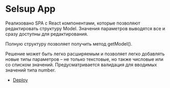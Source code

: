 # Selsup App

Реализовано SPA с React компонентами, которые позволяют редактировать структуру Model. Значения параметров выводятся все и сразу доступны для редактирования.

Полную структуру позволяет получить метод getModel().

Решение может быть легко расширяемым и позволяет легко добавлять новые типы параметров – не только текстовые, но также числовые или со списком значений. Предусматривается валидация для вводимых значений типа number.

- [Deploy](https://mali-zi-selsup.netlify.app)